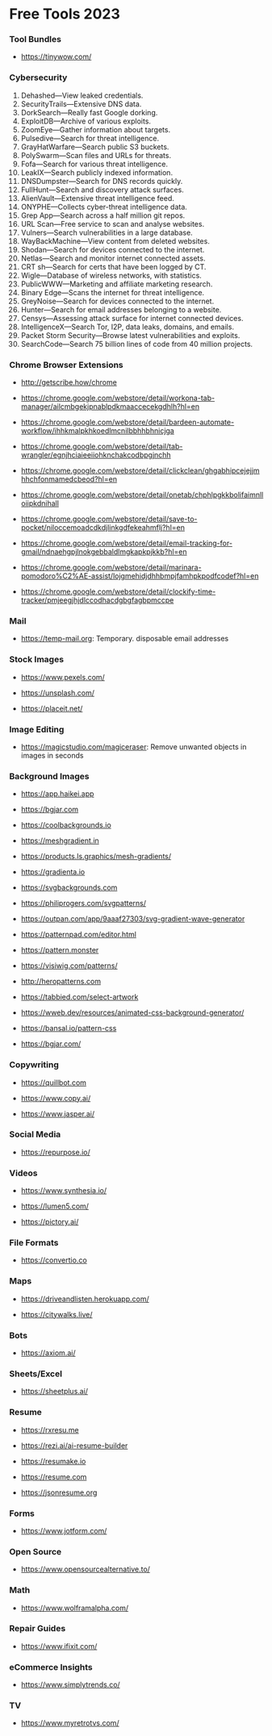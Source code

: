 # Free Tools 2023

### Tool Bundles

- https://tinywow.com/

### Cybersecurity

1. Dehashed—View leaked credentials.
2. SecurityTrails—Extensive DNS data.
3. DorkSearch—Really fast Google dorking.
4. ExploitDB—Archive of various exploits.
5. ZoomEye—Gather information about targets.
6. Pulsedive—Search for threat intelligence.
7. GrayHatWarfare—Search public S3 buckets.
8. PolySwarm—Scan files and URLs for threats.
9. Fofa—Search for various threat intelligence.
10. LeakIX—Search publicly indexed information.
11. DNSDumpster—Search for DNS records quickly.
12. FullHunt—Search and discovery attack surfaces.
13. AlienVault—Extensive threat intelligence feed.
14. ONYPHE—Collects cyber-threat intelligence data.
15. Grep App—Search across a half million git repos.
16. URL Scan—Free service to scan and analyse websites.
17. Vulners—Search vulnerabilities in a large database.
18. WayBackMachine—View content from deleted websites.
19. Shodan—Search for devices connected to the internet.
20. Netlas—Search and monitor internet connected assets.
21. CRT sh—Search for certs that have been logged by CT.
22. Wigle—Database of wireless networks, with statistics.
23. PublicWWW—Marketing and affiliate marketing research.
24. Binary Edge—Scans the internet for threat intelligence.
25. GreyNoise—Search for devices connected to the internet.
26. Hunter—Search for email addresses belonging to a website.
27. Censys—Assessing attack surface for internet connected devices.
28. IntelligenceX—Search Tor, I2P, data leaks, domains, and emails.
29. Packet Storm Security—Browse latest vulnerabilities and exploits.
30. SearchCode—Search 75 billion lines of code from 40 million projects.

### Chrome Browser Extensions

- http://getscribe.how/chrome

- https://chrome.google.com/webstore/detail/workona-tab-manager/ailcmbgekjpnablpdkmaaccecekgdhlh?hl=en

- https://chrome.google.com/webstore/detail/bardeen-automate-workflow/ihhkmalpkhkoedlmcnilbbhhbhnicjga

- https://chrome.google.com/webstore/detail/tab-wrangler/egnjhciaieeiiohknchakcodbpgjnchh

- https://chrome.google.com/webstore/detail/clickclean/ghgabhipcejejjmhhchfonmamedcbeod?hl=en

- https://chrome.google.com/webstore/detail/onetab/chphlpgkkbolifaimnlloiipkdnihall

- https://chrome.google.com/webstore/detail/save-to-pocket/niloccemoadcdkdjlinkgdfekeahmflj?hl=en

- https://chrome.google.com/webstore/detail/email-tracking-for-gmail/ndnaehgpjlnokgebbaldlmgkapkpjkkb?hl=en

- https://chrome.google.com/webstore/detail/marinara-pomodoro%C2%AE-assist/lojgmehidjdhhbmpjfamhpkpodfcodef?hl=en

- https://chrome.google.com/webstore/detail/clockify-time-tracker/pmjeegjhjdlccodhacdgbgfagbpmccpe

### Mail

- https://temp-mail.org: Temporary. disposable email addresses

### Stock Images

- https://www.pexels.com/

- https://unsplash.com/

- https://placeit.net/

### Image Editing

- https://magicstudio.com/magiceraser: Remove unwanted objects in images in seconds

### Background Images

- https://app.haikei.app

- https://bgjar.com

- https://coolbackgrounds.io

- https://meshgradient.in

- https://products.ls.graphics/mesh-gradients/

- https://gradienta.io

- https://svgbackgrounds.com

- https://philiprogers.com/svgpatterns/

- https://outpan.com/app/9aaaf27303/svg-gradient-wave-generator

- https://patternpad.com/editor.html

- https://pattern.monster

- https://visiwig.com/patterns/

- http://heropatterns.com

- https://tabbied.com/select-artwork

- https://wweb.dev/resources/animated-css-background-generator/

- https://bansal.io/pattern-css

- https://bgjar.com/

### Copywriting

- https://quillbot.com

- https://www.copy.ai/

- https://www.jasper.ai/

### Social Media

- https://repurpose.io/

### Videos

- https://www.synthesia.io/

- https://lumen5.com/

- https://pictory.ai/

### File Formats

- https://convertio.co

### Maps

- https://driveandlisten.herokuapp.com/

- https://citywalks.live/

### Bots

- https://axiom.ai/

### Sheets/Excel

- https://sheetplus.ai/

### Resume

- https://rxresu.me

- https://rezi.ai/ai-resume-builder

- https://resumake.io

- https://resume.com

- https://jsonresume.org

### Forms

- https://www.jotform.com/

### Open Source

- https://www.opensourcealternative.to/

### Math

- https://www.wolframalpha.com/

### Repair Guides

- https://www.ifixit.com/

### eCommerce Insights

- https://www.simplytrends.co/

### TV

- https://www.myretrotvs.com/
